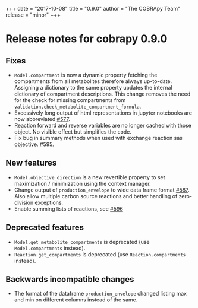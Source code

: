 +++
date = "2017-10-08"
title = "0.9.0"
author = "The COBRApy Team"
release = "minor"
+++

# Release notes for cobrapy 0.9.0

## Fixes

- `Model.compartment` is now a dynamic property fetching the
  compartments from all metabolites therefore always
  up-to-date. Assigning a dictionary to the same property updates the
  internal dictionary of compartment descriptions. This change removes
  the need for the check for missing compartments from
  `validation.check_metabolite_compartment_formula`.
- Excessively long output of html representations in jupyter notebooks are now abbreviated [#577](https://github.com/opencobra/cobrapy/pull/577).
- Reaction forward and reverse variables are no longer cached with those object. No visible effect but simplifies the code.
- Fix bug in summary methods when used with exchange reaction sas objective. [#595](https://github.com/opencobra/cobrapy/pull/595).

## New features

- `Model.objective_direction` is a new revertible property to set maximization / minimization using the context manager.
- Change output of `production_envelope` to wide data frame format [#587](https://github.com/opencobra/cobrapy/pull/587). Also allow multiple carbon source reactions and better handling of zero-division exceptions.
- Enable summing lists of reactions, see [#596](https://github.com/opencobra/cobrapy/pull/596)

## Deprecated features

- `Model.get_metabolite_compartments` is deprecated (use
  `Model.compartments` instead).
- `Reaction.get_compartments` is deprecated (use
  `Reaction.compartments` instead).

## Backwards incompatible changes

- The format of the dataframe `production_envelope` changed listing max and min on different columns instead of the same.
